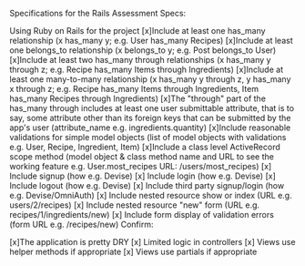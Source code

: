 Specifications for the Rails Assessment
Specs:

 Using Ruby on Rails for the project
[x]Include at least one has_many relationship (x has_many y; e.g. User has_many Recipes)
[x]Include at least one belongs_to relationship (x belongs_to y; e.g. Post belongs_to User)
[x]Include at least two has_many through relationships (x has_many y through z; e.g. Recipe has_many Items through Ingredients)
[x]Include at least one many-to-many relationship (x has_many y through z, y has_many x through z; e.g. Recipe has_many Items through Ingredients, Item has_many Recipes through Ingredients)
[x]The "through" part of the has_many through includes at least one user submittable attribute, that is to say, some attribute other than its foreign keys that can be submitted by the app's user (attribute_name e.g. ingredients.quantity)
[x]Include reasonable validations for simple model objects (list of model objects with validations e.g. User, Recipe, Ingredient, Item)
[x]Include a class level ActiveRecord scope method (model object & class method name and URL to see the working feature e.g. User.most_recipes URL: /users/most_recipes)
[x] Include signup (how e.g. Devise)
[x] Include login (how e.g. Devise)
[x] Include logout (how e.g. Devise)
[x] Include third party signup/login (how e.g. Devise/OmniAuth)
[x] Include nested resource show or index (URL e.g. users/2/recipes)
[x] Include nested resource "new" form (URL e.g. recipes/1/ingredients/new)
[x] Include form display of validation errors (form URL e.g. /recipes/new)
Confirm:

[x]The application is pretty DRY
[x] Limited logic in controllers
[x] Views use helper methods if appropriate
[x] Views use partials if appropriate
